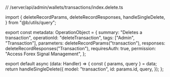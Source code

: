 // /server/api/admin/wallets/transactions/index.delete.ts

import {
  deleteRecordParams,
  deleteRecordResponses,
  handleSingleDelete,
} from "@b/utils/query";

export const metadata: OperationObject = {
  summary: "Deletes a transaction",
  operationId: "deleteTransaction",
  tags: ["Admin", "Transaction"],
  parameters: deleteRecordParams("transaction"),
  responses: deleteRecordResponses("Transaction"),
  requiresAuth: true,
  permission: "Access Forex Signal Management",
};

export default async (data: Handler) => {
  const { params, query } = data;
  return handleSingleDelete({
    model: "transaction",
    id: params.id,
    query,
  });
};

